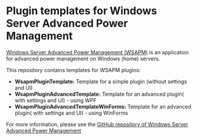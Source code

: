 # Plugin templates for Windows Server Advanced Power Management
[Windows Server Advanced Power Management (WSAPM)](https://github.com/DecaTec/Wsapm) is an application for advanced power management on Windows (home) servers.

This repository contains templates for WSAPM plugins:
- **WsapmPluginTemplate:** Template for a simple plugin (without settings and UI)
- **WsapmPluginAdvancedTemplate:** Template for an advanced plugin( with settings and UI) - using WPF
- **WsapmPluginAdvancedTemplateWinForms:** Template for an advanced plugin( with settings and UI) - using WinForms

For more information, please see the [GitHub repository of Windows Server Advanced Power Management](https://github.com/DecaTec/Wsapm)
